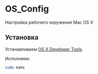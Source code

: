 OS_Config
=========

Настройка рабочего окружения Mac OS X

## Установка

Устанавливаем [OS X Developer Tools](https://developer.apple.com/technologies/tools/).

Исполняем:
```bash
sudo make
```
